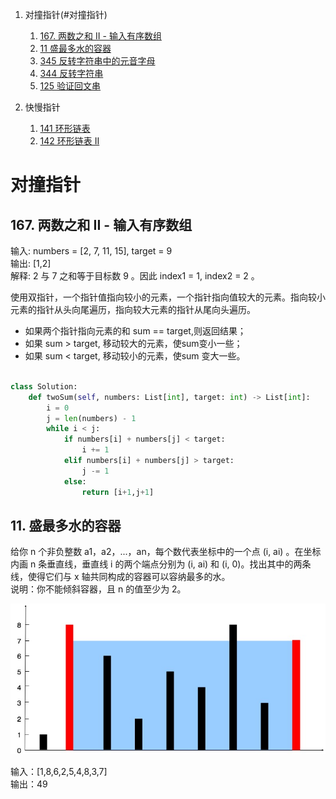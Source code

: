 1. 对撞指针(#对撞指针)
   1. [167. 两数之和 II - 输入有序数组](#167)
   2. [11 盛最多水的容器](#11)
   3. [345 反转字符串中的元音字母]()
   4. [344 反转字符串]()
   5. [125 验证回文串]()
   
2. 快慢指针
   1. [141 环形链表]()
   2. [142 环形链表 II]()
   
   
   
# 对撞指针<a id="对撞指针"></a>


   ## 167. 两数之和 II - 输入有序数组<a id="167"></a>
   输入: numbers = [2, 7, 11, 15], target = 9  
   输出: [1,2]  
   解释: 2 与 7 之和等于目标数 9 。因此 index1 = 1, index2 = 2 。

使用双指针，一个指针值指向较小的元素，一个指针指向值较大的元素。指向较小元素的指针从头向尾遍历，指向较大元素的指针从尾向头遍历。

- 如果两个指针指向元素的和 sum == target,则返回结果；
- 如果 sum > target, 移动较大的元素，使sum变小一些；
- 如果 sum < target, 移动较小的元素，使sum 变大一些。

```python

class Solution:
    def twoSum(self, numbers: List[int], target: int) -> List[int]:
        i = 0
        j = len(numbers) - 1
        while i < j:
            if numbers[i] + numbers[j] < target:
                i += 1
            elif numbers[i] + numbers[j] > target:
                j -= 1
            else:
                return [i+1,j+1]
```

   ## 11. 盛最多水的容器<a id="11"></a>

给你 n 个非负整数 a1，a2，...，an，每个数代表坐标中的一个点 (i, ai) 。在坐标内画 n 条垂直线，垂直线 i 的两个端点分别为 (i, ai) 和 (i, 0)。找出其中的两条线，使得它们与 x 轴共同构成的容器可以容纳最多的水。  
说明：你不能倾斜容器，且 n 的值至少为 2。

![question_11](question_11.jpg)

输入：[1,8,6,2,5,4,8,3,7]  
输出：49


